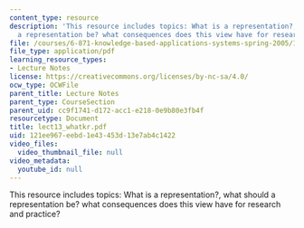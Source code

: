 ```yaml
---
content_type: resource
description: 'This resource includes topics: What is a representation?, what should
  a representation be? what consequences does this view have for research and practice?'
file: /courses/6-871-knowledge-based-applications-systems-spring-2005/121ee967eebd1e43453d13e7ab4c1422_lect13_whatkr.pdf
file_type: application/pdf
learning_resource_types:
- Lecture Notes
license: https://creativecommons.org/licenses/by-nc-sa/4.0/
ocw_type: OCWFile
parent_title: Lecture Notes
parent_type: CourseSection
parent_uid: cc9f1741-d172-acc1-e218-0e9b80e3fb4f
resourcetype: Document
title: lect13_whatkr.pdf
uid: 121ee967-eebd-1e43-453d-13e7ab4c1422
video_files:
  video_thumbnail_file: null
video_metadata:
  youtube_id: null
---
```

This resource includes topics: What is a representation?, what should a representation be? what consequences does this view have for research and practice?
